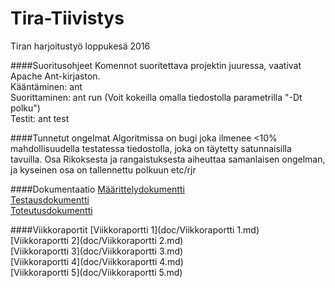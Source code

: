 # Tira-Tiivistys
Tiran harjoitustyö loppukesä 2016

####Suoritusohjeet
Komennot suoritettava projektin juuressa, vaativat Apache Ant-kirjaston.  
Kääntäminen: ant  
Suorittaminen: ant run (Voit kokeilla omalla tiedostolla parametrilla "-Dt polku")  
Testit: ant test

####Tunnetut ongelmat
Algoritmissa on bugi joka ilmenee <10% mahdollisuudella testatessa tiedostolla, joka on täytetty satunnaisilla tavuilla. Osa Rikoksesta ja rangaistuksesta aiheuttaa samanlaisen ongelman, ja kyseinen osa on tallennettu polkuun etc/rjr

####Dokumentaatio
[Määrittelydokumentti](doc/Määrittelydokumentti.md)  
[Testausdokumentti](doc/Testausdokumentti.md)  
[Toteutusdokumentti](doc/Toteutusdokumentti.md)  

####Viikkoraportit
[Viikkoraportti 1](doc/Viikkoraportti 1.md)  
[Viikkoraportti 2](doc/Viikkoraportti 2.md)  
[Viikkoraportti 3](doc/Viikkoraportti 3.md)  
[Viikkoraportti 4](doc/Viikkoraportti 4.md)  
[Viikkoraportti 5](doc/Viikkoraportti 5.md)  